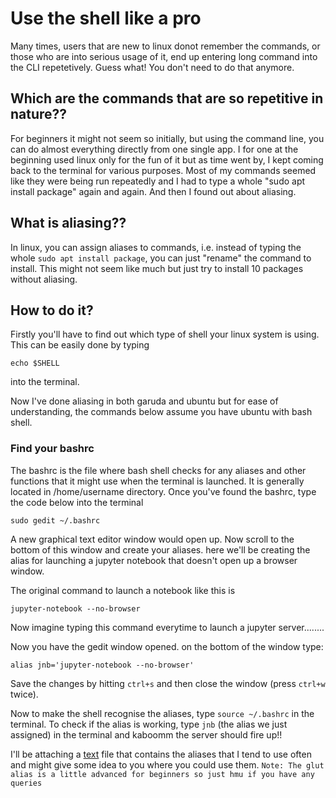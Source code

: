 # Use the shell like a pro

Many times, users that are new to linux donot remember the commands, or those who are into serious usage of it, end up entering long command into the CLI repetetively. Guess what! You don't need to do that anymore.
## Which are the commands that are so repetitive in nature??
For beginners it might not seem so initially, but using the command line, you can do almost everything directly from one single app. I for one at the beginning used linux only for the fun of it but as time went by, I kept coming back to the terminal for various purposes. Most of my commands seemed like they were being run repeatedly and I had to type a whole "sudo apt install package" again and again. And then I found out about aliasing.

## What is aliasing??
In linux, you can assign aliases to commands, i.e. instead of typing the whole `sudo apt install package`, you can just "rename" the command to install. This might not seem like much but just try to install 10 packages without aliasing.

## How to do it?
Firstly you'll have to find out which type of shell your linux system is using. This can be easily done by typing
``` console
echo $SHELL
```
into the terminal.

Now I've done aliasing in both garuda and ubuntu but for ease of understanding, the commands below assume you have ubuntu with bash shell.

### Find your bashrc
The bashrc is the file where bash shell checks for any aliases and other functions that it might use when the terminal is launched. It is generally located in /home/username directory.
Once you've found the bashrc, type the code below into the terminal
``` console
sudo gedit ~/.bashrc
```
A new graphical text editor window would open up. Now scroll to the bottom of this window and create your aliases.
here we'll be creating the alias for launching a jupyter notebook that doesn't open up a browser window.

The original command to launch a notebook like this is 
``` console
jupyter-notebook --no-browser
```
Now imagine typing this command everytime to launch a jupyter server........


Now you have the gedit window opened. on the bottom of the window type:
``` console
alias jnb='jupyter-notebook --no-browser'
```
Save the changes by hitting `ctrl+s` and then close the window (press `ctrl+w` twice).

Now to make the shell recognise the aliases, type `source ~/.bashrc` in the terminal.
To check if the alias is working, type `jnb` (the alias we just assigned) in the terminal and kaboomm the server should fire up!!

I'll be attaching a [text](aliases.txt) file that contains the aliases that I tend to use often and might give some idea to you where you could use them.
`Note: The glut alias is a little advanced for beginners so just hmu if you have any queries`
